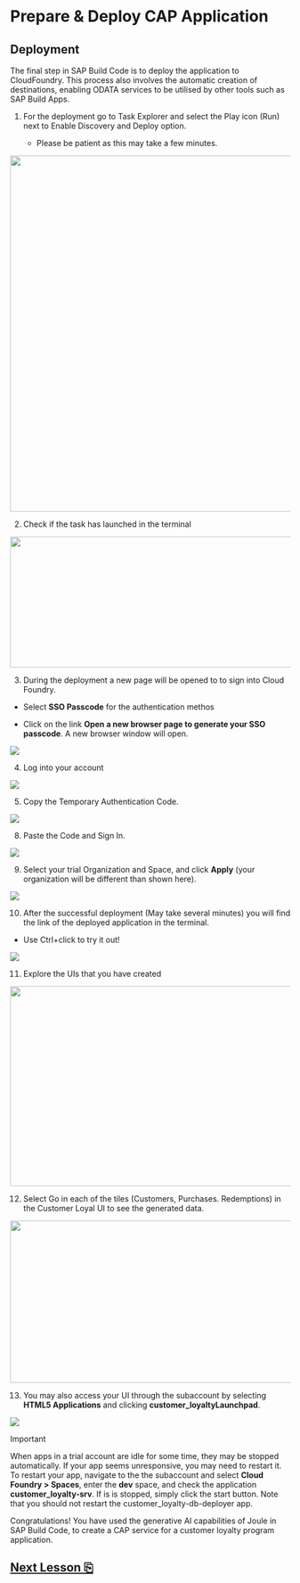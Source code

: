 # Prepare & Deploy CAP Application

## Deployment

The final step in SAP Build Code is to deploy the application to
CloudFoundry. This process also involves the automatic creation of
destinations, enabling ODATA services to be utilised by other tools such
as SAP Build Apps.

1.  For the deployment go to Task Explorer and select the Play icon
    (Run) next to Enable Discovery and Deploy option.

    - Please be patient as this may take a few minutes.

<img src="images/image1.png"
style="width:6.34722in;height:6.65278in" />

2.  Check if the task has launched in the terminal

<img src="images/image2.png"
style="width:6.5in;height:2.44722in" />

3.  During the deployment a new page will be opened to to sign into
    Cloud Foundry.

- Select **SSO Passcode** for the authentication methos

- Click on the link **Open a new browser page to generate your SSO passcode**. A new browser window will open.

<img src="images/image16.jpg" />

4. Log into your account

<img src="images/image17.jpg" />

5. Copy the Temporary Authentication Code.

<img src="images/image18.jpg" />

8.  Paste the Code and Sign In.

<img src="images/image19.jpg" />

9.  Select your trial Organization and Space, and click **Apply** (your organization will be different than shown here).

<img src="images/image20.jpg" />

10. After the successful deployment (May take several minutes) you will
    find the link of the deployed application in the terminal.

- Use Ctrl+click to try it out!

<img src="images/image21.jpg" />

11. Explore the UIs that you have created

<img src="images/image14.jpeg" style="width:6.5in;height:3.74375in" />

12. Select Go in each of the tiles (Customers, Purchases. Redemptions)
    in the Customer Loyal UI to see the generated data.

<img src="images/image15.png" style="width:6.5in;height:3.03056in" />

13. You may also access your UI through the subaccount by selecting **HTML5 Applications** and clicking **customer_loyaltyLaunchpad**.

<img src="images/image22.jpg" />

> [!IMPORTANT]
> When apps in a trial account are idle for some time, they may be stopped automatically. If your app seems unresponsive, you may need to restart it. To restart your app, navigate to the the subaccount and select **Cloud Foundry > Spaces**, enter the **dev** space, and check the application **customer_loyalty-srv**. If is is stopped, simply click the start button. Note that you should not restart the customer_loyalty-db-deployer app.

Congratulations! You have used the generative AI capabilities of Joule
in SAP Build Code, to create a CAP service for a customer loyalty
program application.

## [Next Lesson ⎘](../ex3/)